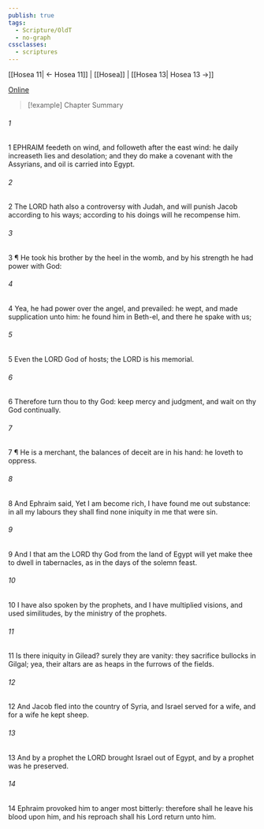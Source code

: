 ```yaml
---
publish: true
tags:
  - Scripture/OldT
  - no-graph
cssclasses:
  - scriptures
---
```

[[Hosea 11| ← Hosea 11]] | [[Hosea]] | [[Hosea 13| Hosea 13 →]]

[Online](https://churchofjesuschrist.org/study/scriptures/ot/hosea/12?lang=eng)

>[!example] Chapter Summary
>
###### 1
1 EPHRAIM feedeth on wind, and followeth after the east wind: he daily increaseth lies and desolation; and they do make a covenant with the Assyrians, and oil is carried into Egypt.
###### 2
2 The LORD hath also a controversy with Judah, and will punish Jacob according to his ways; according to his doings will he recompense him.
###### 3
3 ¶ He took his brother by the heel in the womb, and by his strength he had power with God:
###### 4
4 Yea, he had power over the angel, and prevailed: he wept, and made supplication unto him: he found him in Beth-el, and there he spake with us;
###### 5
5 Even the LORD God of hosts; the LORD is his memorial.
###### 6
6 Therefore turn thou to thy God: keep mercy and judgment, and wait on thy God continually.
###### 7
7 ¶ He is a merchant, the balances of deceit are in his hand: he loveth to oppress.
###### 8
8 And Ephraim said, Yet I am become rich, I have found me out substance: in all my labours they shall find none iniquity in me that were sin.
###### 9
9 And I that am the LORD thy God from the land of Egypt will yet make thee to dwell in tabernacles, as in the days of the solemn feast.
###### 10
10 I have also spoken by the prophets, and I have multiplied visions, and used similitudes, by the ministry of the prophets.
###### 11
11 Is there iniquity in Gilead?  surely they are vanity: they sacrifice bullocks in Gilgal; yea, their altars are as heaps in the furrows of the fields.
###### 12
12 And Jacob fled into the country of Syria, and Israel served for a wife, and for a wife he kept sheep.
###### 13
13 And by a prophet the LORD brought Israel out of Egypt, and by a prophet was he preserved.
###### 14
14 Ephraim provoked him to anger most bitterly: therefore shall he leave his blood upon him, and his reproach shall his Lord return unto him.



